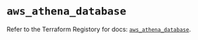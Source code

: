 # `aws_athena_database`

Refer to the Terraform Registory for docs: [`aws_athena_database`](https://registry.terraform.io/providers/hashicorp/aws/4.65.0/docs/resources/athena_database).
